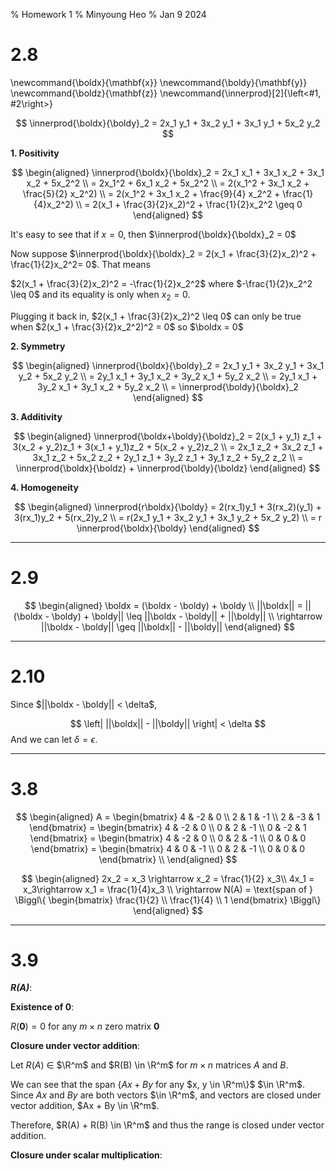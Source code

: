 % Homework 1
% Minyoung Heo
% Jan 9 2024

# 2.8

\newcommand{\boldx}{\mathbf{x}}
\newcommand{\boldy}{\mathbf{y}}
\newcommand{\boldz}{\mathbf{z}}
\newcommand{\innerprod}[2]{\left<#1, #2\right>}

$$
\innerprod{\boldx}{\boldy}_2 = 2x_1 y_1 + 3x_2 y_1 + 3x_1 y_1 + 5x_2 y_2
$$

**1. Positivity**

$$
\begin{aligned}
\innerprod{\boldx}{\boldx}_2 = 2x_1 x_1 + 3x_1 x_2 + 3x_1 x_2 + 5x_2^2 \\
= 2x_1^2 + 6x_1 x_2 + 5x_2^2 \\
= 2(x_1^2 + 3x_1 x_2 + \frac{5}{2} x_2^2) \\
= 2(x_1^2 + 3x_1 x_2 + \frac{9}{4} x_2^2 + \frac{1}{4}x_2^2) \\
= 2(x_1 + \frac{3}{2}x_2)^2 + \frac{1}{2}x_2^2 \geq 0
\end{aligned} 
$$

It's easy to see that if $x=0$, then $\innerprod{\boldx}{\boldx}_2 = 0$

Now suppose $\innerprod{\boldx}{\boldx}_2 = 2(x_1 + \frac{3}{2}x_2)^2 + \frac{1}{2}x_2^2= 0$. That means

$2(x_1 + \frac{3}{2}x_2)^2 = -\frac{1}{2}x_2^2$ where $-\frac{1}{2}x_2^2 \leq 0$ and its equality is only when $x_2 = 0$.

Plugging it back in, $2(x_1 + \frac{3}{2}x_2)^2 \leq 0$ can only be true when $2(x_1 + \frac{3}{2}x_2^2)^2 = 0$ so $\boldx = 0$

**2. Symmetry**

$$
\begin{aligned}
\innerprod{\boldx}{\boldy}_2 = 2x_1 y_1 + 3x_2 y_1 + 3x_1 y_2 + 5x_2 y_2 \\
= 2y_1 x_1 + 3y_1 x_2 + 3y_2 x_1 + 5y_2 x_2 \\
= 2y_1 x_1 + 3y_2 x_1 + 3y_1 x_2 + 5y_2 x_2 \\
= \innerprod{\boldy}{\boldx}_2
\end{aligned}
$$

**3. Additivity**

$$
\begin{aligned}
\innerprod{\boldx+\boldy}{\boldz}_2 = 2(x_1 + y_1) z_1 + 3(x_2 + y_2)z_1 + 3(x_1 + y_1)z_2 + 5(x_2 + y_2)z_2 \\
= 2x_1 z_2 + 3x_2 z_1 + 3x_1 z_2 + 5x_2 z_2 + 2y_1 z_1 + 3y_2 z_1 + 3y_1 z_2 + 5y_2 z_2 \\
= \innerprod{\boldx}{\boldz} + \innerprod{\boldy}{\boldz}
\end{aligned}
$$

**4. Homogeneity**

$$
\begin{aligned}
\innerprod{r\boldx}{\boldy} = 2(rx_1)y_1 + 3(rx_2)(y_1) + 3(rx_1)y_2 + 5(rx_2)y_2 \\
= r(2x_1 y_1 + 3x_2 y_1 + 3x_1 y_2 + 5x_2 y_2) \\
= r \innerprod{\boldx}{\boldy}
\end{aligned}
$$

---

# 2.9

$$
\begin{aligned}
\boldx = (\boldx - \boldy) + \boldy \\
||\boldx|| = ||(\boldx - \boldy) + \boldy|| \leq ||\boldx - \boldy|| + ||\boldy|| \\
\rightarrow ||\boldx - \boldy|| \geq ||\boldx|| - ||\boldy||
\end{aligned}
$$


---

# 2.10

Since $||\boldx - \boldy|| < \delta$,

$$
\left| ||\boldx|| - ||\boldy|| \right| < \delta
$$
And we can let $\delta = \epsilon$.

---

# 3.8

$$
\begin{aligned}
A = \begin{bmatrix}
4 & -2 & 0 \\
2 & 1 & -1 \\
2 & -3 & 1
\end{bmatrix} = \begin{bmatrix}
4 & -2 & 0 \\
0 & 2 & -1 \\
0 & -2 & 1
\end{bmatrix} = \begin{bmatrix}
4 & -2 & 0 \\
0 & 2 & -1 \\
0 & 0 & 0
\end{bmatrix} = \begin{bmatrix}
4 & 0 & -1 \\
0 & 2 & -1 \\
0 & 0 & 0
\end{bmatrix}  \\
\end{aligned}
$$

$$
\begin{aligned}
2x_2 = x_3 \rightarrow x_2 = \frac{1}{2} x_3\\
4x_1 = x_3\rightarrow x_1 = \frac{1}{4}x_3 \\
\rightarrow N(A) = \text{span of } \Biggl\{ \begin{bmatrix} \frac{1}{2} \\ \frac{1}{4} \\ 1 \end{bmatrix} \Biggl\}
\end{aligned}
$$


---

# 3.9 

_**$R(A)$**_:

**Existence of 0**:

$R(\mathbf{0}) = 0$ for any $m\times n$ zero matrix $\mathbf{0}$

**Closure under vector addition**:

Let $R(A)$ $\in$ $\R^m$ and $R(B) \in \R^m$ for $m \times n$ matrices $A$ and $B$.

We can see that the span $\{Ax + By$ for any $x, y \in \R^m\}$ $\in \R^m$. Since $Ax$ and $By$ are both vectors $\in \R^m$, and vectors are closed under vector addition, $Ax + By \in \R^m$. 

Therefore, $R(A) + R(B) \in \R^m$ and thus the range is closed under vector addition.

**Closure under scalar multiplication**:






